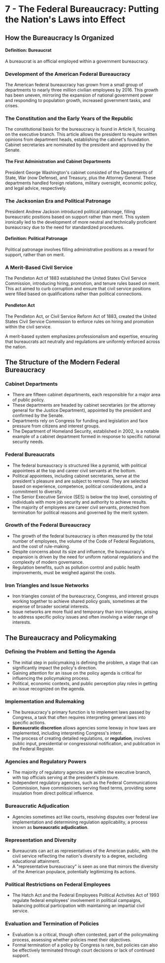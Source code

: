 # 7 - The Federal Bureaucracy: Putting the Nation's Laws into Effect

## How the Bureaucracy Is Organized

#### Definition: Bureaucrat
A bureaucrat is an official employed within a government bureaucracy.

### Development of the American Federal Bureaucracy

The American federal bureaucracy has grown from a small group of departments to nearly three million civilian employees by 2016. This growth has been uneven, mirroring the expansion of national government power and responding to population growth, increased government tasks, and crises.

### The Constitution and the Early Years of the Republic

The constitutional basis for the bureaucracy is found in Article II, focusing on the executive branch. This article allows the president to require written opinions from department heads, establishing the cabinet's foundation. Cabinet secretaries are nominated by the president and approved by the Senate.

#### The First Administration and Cabinet Departments

President George Washington's cabinet consisted of the Departments of State, War (now Defense), and Treasury, plus the Attorney General. These departments handled foreign relations, military oversight, economic policy, and legal advice, respectively.

### The Jacksonian Era and Political Patronage

President Andrew Jackson introduced political patronage, filling bureaucratic positions based on support rather than merit. This system ironically led to the development of more neutral and technically proficient bureaucracy due to the need for standardized procedures.

#### Definition: Political Patronage
Political patronage involves filling administrative positions as a reward for support, rather than on merit.

### A Merit-Based Civil Service

The Pendleton Act of 1883 established the United States Civil Service Commission, introducing hiring, promotion, and tenure rules based on merit. This act aimed to curb corruption and ensure that civil service positions were filled based on qualifications rather than political connections.

#### Pendleton Act
The Pendleton Act, or Civil Service Reform Act of 1883, created the United States Civil Service Commission to enforce rules on hiring and promotion within the civil service.

A merit-based system emphasizes professionalism and expertise, ensuring that bureaucrats act neutrally and regulations are uniformly enforced across the nation.

## The Structure of the Modern Federal Bureaucracy

### Cabinet Departments

- There are fifteen cabinet departments, each responsible for a major area of public policy.
- These departments are headed by cabinet secretaries (or the attorney general for the Justice Department), appointed by the president and confirmed by the Senate.
- Departments rely on Congress for funding and legislation and face pressure from citizens and interest groups.
- The Department of Homeland Security, established in 2002, is a notable example of a cabinet department formed in response to specific national security needs.

### Federal Bureaucrats

- The federal bureaucracy is structured like a pyramid, with political appointees at the top and career civil servants at the bottom.
- Political appointees, including cabinet secretaries, serve at the president's pleasure and are subject to removal. They are selected based on experience, competence, political considerations, and a commitment to diversity.
- The Senior Executive Service (SES) is below the top level, consisting of individuals with more job security and authority to achieve results.
- The majority of employees are career civil servants, protected from termination for political reasons and governed by the merit system.

### Growth of the Federal Bureaucracy

- The growth of the federal bureaucracy is often measured by the total number of employees, the volume of the Code of Federal Regulations, and the cost of rule-making.
- Despite concerns about its size and influence, the bureaucracy's expansion is driven by the need for uniform national regulations and the complexity of modern governance.
- Regulation benefits, such as pollution control and public health improvements, must be weighed against the costs.

### Iron Triangles and Issue Networks

- Iron triangles consist of the bureaucracy, Congress, and interest groups working together to achieve shared policy goals, sometimes at the expense of broader societal interests.
- Issue networks are more fluid and temporary than iron triangles, arising to address specific policy issues and often involving a wider range of interests.

## The Bureaucracy and Policymaking

### Defining the Problem and Setting the Agenda

- The initial step in policymaking is defining the problem, a stage that can significantly impact the policy's direction.
- Gaining attention for an issue on the policy agenda is critical for influencing the policymaking process.
- Political, economic contexts, and public perception play roles in getting an issue recognized on the agenda.

### Implementation and Rulemaking

- The bureaucracy's primary function is to implement laws passed by Congress, a task that often requires interpreting general laws into specific actions.
- **Bureaucratic discretion** allows agencies some leeway in how laws are implemented, including interpreting Congress's intent.
- The process of creating detailed regulations, or **regulation**, involves public input, presidential or congressional notification, and publication in the Federal Register.

### Agencies and Regulatory Powers

- The majority of regulatory agencies are within the executive branch, with top officials serving at the president's pleasure.
- Independent regulatory agencies, such as the Federal Communications Commission, have commissioners serving fixed terms, providing some insulation from direct political influence.

### Bureaucratic Adjudication

- Agencies sometimes act like courts, resolving disputes over federal law implementation and determining regulation applicability, a process known as **bureaucratic adjudication**.

### Representation and Diversity

- Bureaucrats can act as representatives of the American public, with the civil service reflecting the nation's diversity to a degree, excluding educational attainment.
- A "representative bureaucracy" is seen as one that mirrors the diversity of the American populace, potentially legitimizing its actions.

### Political Restrictions on Federal Employees

- The Hatch Act and the Federal Employees Political Activities Act of 1993 regulate federal employees' involvement in political campaigns, balancing political participation with maintaining an impartial civil service.

### Evaluation and Termination of Policies

- Evaluation is a critical, though often contested, part of the policymaking process, assessing whether policies meet their objectives.
- Formal termination of a policy by Congress is rare, but policies can also be effectively terminated through court decisions or lack of continued support.

